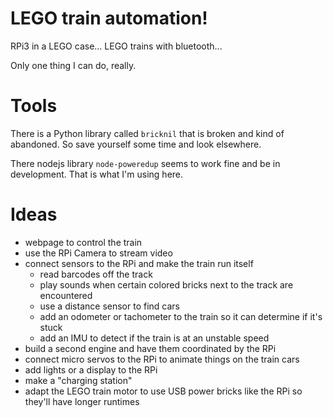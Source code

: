 # LEGO train automation!
RPi3 in a LEGO case...
LEGO trains with bluetooth...

Only one thing I can do, really.

# Tools
There is a Python library called `bricknil` that is broken and kind of abandoned. So save yourself some time and look elsewhere.

There nodejs library `node-poweredup` seems to work fine and be in development. That is what I'm using here.

# Ideas

- webpage to control the train
- use the RPi Camera to stream video
- connect sensors to the RPi and make the train run itself
  - read barcodes off the track
  - play sounds when certain colored bricks next to the track are encountered
  - use a distance sensor to find cars
  - add an odometer or tachometer to the train so it can determine if it's stuck
  - add an IMU to detect if the train is at an unstable speed
- build a second engine and have them coordinated by the RPi
- connect micro servos to the RPi to animate things on the train cars
- add lights or a display to the RPi
- make a "charging station"
- adapt the LEGO train motor to use USB power bricks like the RPi so they'll have longer runtimes

